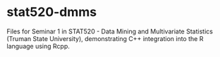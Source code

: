 # stat520-dmms

Files for Seminar 1 in STAT520 - Data Mining and Multivariate Statistics (Truman State University), demonstrating C++ integration into the R language using Rcpp.
